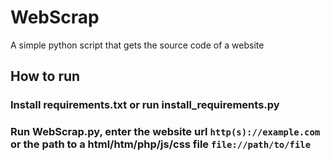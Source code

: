 # WebScrap
 A simple python script that gets the source code of a website
 
 ## How to run
 ### Install requirements.txt or run install_requirements.py
 ### Run WebScrap.py, enter the website url `http(s)://example.com` or the path to a html/htm/php/js/css file `file://path/to/file`
